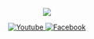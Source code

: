 <p align="center"><img src="https://github-readme-stats-one-bice.vercel.app/api/top-langs/?username=Laomao1104&langs_count=10&layout=compact&role=OWNER&theme=radical"></p>
<p align="center">

  <a href="https://youtube.com/@laomao234" target="_blank">
    <img src="https://img.shields.io/badge/youtube.svg?&style=for-the-badge&logo=instagram&logoColor=white&color=071A2C" alt="Youtube"/>
  </a>
  <a href="https://www.facebook.com/laomao" target="_blank">
    <img src="https://img.shields.io/badge/facebook-%231877F2.svg?&style=for-the-badge&logo=facebook&logoColor=white&color=071A2C" alt="Facebook"/>
  </a>
</p>
